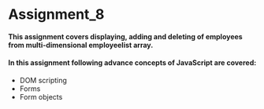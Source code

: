 # Assignment_8
#### This assignment covers displaying, adding and deleting of employees from multi-dimensional employeelist array.
#### In this assignment following advance concepts of JavaScript are covered:

- DOM scripting 
- Forms
- Form objects

